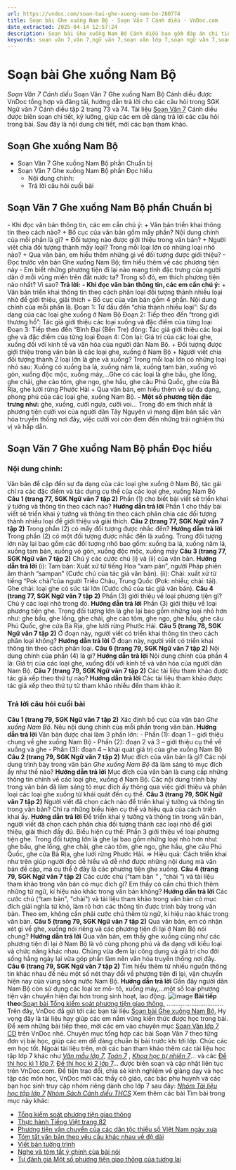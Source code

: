 ```yaml
---
url: https://vndoc.com/soan-bai-ghe-xuong-nam-bo-280774
title: Soạn bài Ghe xuồng Nam Bộ - Soạn Văn 7 Cánh diều - VnDoc.com
date_extracted: 2025-04-14 12:57:24
description: Soạn bài Ghe xuồng Nam Bộ Cánh diều bao gồm đáp án chi tiết cho các câu hỏi trong SGK Ngữ Văn 7 Cánh Diều tập 2, giúp các em dễ dàng chuẩn bị bài trước khi tới lớp.
keywords: soạn văn 7,văn 7,ngữ văn 7,soạn văn lớp 7,soạn ngữ văn 7,soan van 7,văn lớp 7,ngữ văn lớp 7,giải văn 7,soạn văn 7 tập 2,soạn văn lớp 7 tập 2,ngu van 7,Soạn bài Ghe xuồng Nam Bộ,ngữ văn lớp 7 cánh diều,soạn văn 7 cánh diều,Ghe xuồng Nam Bộ,ngữ văn 7 cánh diều,soạn văn 7 Ghe xuồng Nam Bộ,văn 7 cánh diều,soan van 7 canh dieu
---
```


# Soạn bài Ghe xuồng Nam Bộ
 _Soạn Văn 7 Cánh diều_
Soạn Văn 7 Ghe xuồng Nam Bộ Cánh diều được VnDoc tổng hợp và đăng tải, hướng dẫn trả lời cho các câu hỏi trong SGK Ngữ văn 7 Cánh diều tập 2 trang 73 và 74. Tài liệu [Soạn Văn 7](<https://vndoc.com/ngu-van-7-tap-2-cd>) Cánh diều được biên soạn chi tiết, kỹ lưỡng, giúp các em dễ dàng trả lời các câu hỏi trong bài. Sau đây là nội dung chi tiết, mời các bạn tham khảo.
## Soạn Ghe xuồng Nam Bộ
  * Soạn Văn 7 Ghe xuồng Nam Bộ phần Chuẩn bị
  * Soạn Văn 7 Ghe xuồng Nam Bộ phần Đọc hiểu
    * Nội dung chính: 
    * Trả lời câu hỏi cuối bài

## Soạn Văn 7 Ghe xuồng Nam Bộ phần Chuẩn bị
\- Khi đọc văn bản thông tin, các em cần chú ý:
\+ Văn bản triển khai thông tin theo cách nào?
\+ Bố cục của văn bản gồm mấy phần? Nội dung chính của mỗi phần là gì?
\+ Đối tượng nào được giới thiệu trong văn bản?
\+ Người viết chia đối tượng thành mấy loại? Trong mỗi loại lớn có những loại nhỏ nào?
\+ Qua văn bản, em hiểu thêm những gì về đối tượng được giới thiệu?
\- Đọc trước văn bản Ghe xuồng Nam Bộ; tìm hiểu thêm về các phương tiện này
\- Em biết những phương tiện đi lại nào mang tính đặc trưng của người dân ở mỗi vùng miền trên đất nước ta? Trong số đó, em thích phương tiện nào nhất? Vì sao?
**Trả lời:**
**\- Khi đọc văn bản thông tin, các em cần chú ý:**
\+ Văn bản triển khai thông tin theo cách phân loại đối tượng thành nhiều loại nhỏ để giới thiệu, giải thích
\+ Bố cục của văn bản gồm 4 phần. Nội dung chính của mỗi phần là.
Đoạn 1: Từ đầu đến “chia thành nhiều loại”: Sự đa dạng của các loại ghe xuồng ở Nam Bộ
Đoạn 2: Tiếp theo đến “trong giới thương hồ”: Tác giả giới thiệu các loại xuồng và đặc điểm của từng loại
Đoạn 3: Tiếp theo đến “Bình Đại \(Bến Tre\) đóng: Tác giả giới thiệu các loại ghe và đặc điểm của từng loại
Đoạn 4: Còn lại: Giá trị của các loại ghe, xuồng đối với kinh tế và văn hóa của người dân Nam Bộ.
\+ Đối tượng được giới thiệu trong văn bản là các loại ghe, xuồng ở Nam Bộ
\+ Người viết chia đối tượng thành 2 loại lớn là ghe và xuồng? Trong mỗi loại lớn có những loại nhỏ sau: Xuồng có xuồng ba lá, xuồng năm lá, xuồng tam bản, xuồng vỏ gòn, xuồng độc mộc, xuồng máy,…Ghe có các loại là ghe bầu, ghe lồng, ghe chải, ghe cào tôm, ghe ngo, ghe hầu, ghe câu Phú Quốc, ghe cửa Bà Rịa, ghe lưới rừng Phước Hải
\+ Qua văn bản, em hiểu thêm về sự đa dạng, phong phú của các loại ghe, xuồng Nam Bộ.
**\- Một số phương tiện đặc trưng như:** ghe, xuồng, cưỡi ngựa, cưỡi voi… Trong đó em thích nhất là phương tiện cưỡi voi của người dân Tây Nguyên vì mang đậm bản sắc văn hóa truyền thống nơi đây, việc cưỡi voi còn đem đến những trải nghiệm thú vị và hấp dẫn.
## **Soạn Văn 7 Ghe xuồng Nam Bộ phần Đọc hiểu**
### **Nội dung chính:**
Văn bản đề cập đến sự đa dạng của các loại ghe xuồng ở Nam Bộ, tác gải chỉ ra các đặc điểm và tác dụng cụ thể của các loại ghe, xuồng Nam Bộ
**Câu 1 \(trang 77, SGK Ngữ văn 7 tập 2\)**
Phần \(1\) cho biết bài viết sẽ triển khai ý tưởng và thông tin theo cách nào?
**Hướng dẫn trả lời**
Phần 1 cho thấy bài viết sẽ triển khai ý tưởng và thông tin theo cách phân chia các đối tượng thành nhiều loại để giới thiệu và giải thích.
**Câu 2 \(trang 77, SGK Ngữ văn 7 tập 2\)**
Trong phần \(2\) có mấy đối tượng được nhắc đến?
**Hướng dẫn trả lời**
Trong phần \(2\) có một đối tượng được nhắc đến là xuồng. Trong đối tượng lớn này lại bao gồm các đối tượng nhỏ bao gồm: xuồng ba lá, xuồng năm lá, xuồng tam bản, xuồng vỏ gòn, xuồng độc mộc, xuồng máy
**Câu 3 \(trang 77, SGK Ngữ văn 7 tập 2\)**
Chú ý các cước chú \(i\) và \(ii\) của văn bản.
**Hướng dẫn trả lời**
\(i\): Tam bản: Xuất xứ từ tiếng Hoa “xam pản”, người Pháp phiên âm thành “sampan” \(Cước chú của tác giả văn bản\).
\(ii\): Chài: xuất xứ từ tiếng “Pok chài”của người Triều Châu, Trung Quốc \(Pok: nhiều; chài: tải\). Ghe chài: loại ghe có sức tải lớn \(Cước chú của tác giả văn bản\).
**Câu 4 \(trang 77, SGK Ngữ văn 7 tập 2\)**
Phần \(3\) giới thiệu về loại phương tiện gì? Chú ý các loại nhỏ trong đó.
**Hướng dẫn trả lời**
Phần \(3\) giới thiệu về loại phương tiện ghe. Trong đối tượng lớn là ghe lại bao gồm những loại nhỏ hơn như: ghe bầu, ghe lồng, ghe chải, ghe cào tôm, ghe ngo, ghe hầu, ghe câu Phú Quốc, ghe cửa Bà Rịa, ghe lưới rừng Phước Hải.
**Câu 5 \(trang 78, SGK Ngữ văn 7 tập 2\)**
Ở đoạn này, người viết có triển khai thông tin theo cách phân loại không?
**Hướng dẫn trả lời**
Ở đoạn này, người viết có triển khai thông tin theo cách phân loại.
**Câu 6 \(trang 79, SGK Ngữ văn 7 tập 2\)**
Nội dung chính của phần \(4\) là gì?
**Hướng dẫn trả lời**
Nội dung chính của phần 4 là: Giá trị của các loại ghe, xuồng đối với kinh tế và văn hóa của người dân Nam Bộ.
**Câu 7 \(trang 79, SGK Ngữ văn 7 tập 2\)**
Các tài liệu tham khảo được tác giả xếp theo thứ tự nào?
**Hướng dẫn trả lời**
Các tài liệu tham khảo được tác giả xếp theo thứ tự từ tham khảo nhiều đến tham khảo ít.
### **Trả lời câu hỏi cuối bài**
**Câu 1 \(trang 79, SGK Ngữ văn 7 tập 2\)**
Xác định bố cục của văn bản _Ghe xuồng Nam Bộ_. Nêu nội dung chính của mỗi phần trong văn bản.
**Hướng dẫn trả lời**
Văn bản được chai làm 3 phần lớn:
\- Phần \(1\): đoạn 1 – giới thiệu chung về ghe xuồng Nam Bộ
\- Phần \(2\): đoạn 2 và 3 – giới thiệu cụ thể về xuồng và ghe
\- Phần \(3\): đoạn 4 – khái quát giá trị của ghe xuồng Nam Bộ
**Câu 2 \(trang 79, SGK Ngữ văn 7 tập 2\)**
Mục đích của văn bản là gì? Các nội dung trình bày trong văn bản _Ghe xuồng Nam Bộ_ đã làm sáng tỏ mục đích ấy như thế nào?
**Hướng dẫn trả lời**
Mục đích của văn bản là cung cấp những thông tin chính về các loại ghe, xuồng ở Nam Bộ.
Các nội dung trình bày trong văn bản đã làm sáng tỏ mục đích ấy thông qua việc giới thiệu và phân loại các loại ghe xuồng từ khái quát đến cụ thể.
**Câu 3 \(trang 79, SGK Ngữ văn 7 tập 2\)**
Người viết đã chọn cách nào để triển khai ý tưởng và thông tin trong văn bản? Chỉ ra những biểu hiện cụ thể và hiệu quả của cách triển khai ấy.
**Hướng dẫn trả lời**
Để triển khai ý tưởng và thông tin trong văn bản, người viết đã chọn cách phân chia đối tượng thành các loại nhỏ để giới thiệu, giải thích đầy đủ.
Biểu hiện cụ thể:
Phần 3 giới thiệu về loại phương tiện ghe. Trong đối tượng lớn là ghe lại bao gồm những loại nhỏ hơn như: ghe bầu, ghe lồng, ghe chải, ghe cào tôm, ghe ngo, ghe hầu, ghe câu Phú Quốc, ghe cửa Bà Rịa, ghe lưới rừng Phước Hải.
=> Hiệu quả: Cách triển khai như trên giúp người đọc dễ hiểu và dễ nhớ được những nội dung mà văn bản đề cập, mà cụ thể ở đây là các phương tiện ghe xuồng.
**Câu 4 \(trang 79, SGK Ngữ văn 7 tập 2\)**
Các cước chú \(“tam bản _"_ , “chài _"_\) và tài liệu tham khảo trong văn bản có mục đích gì? Em thấy có cần chú thích thêm những từ ngữ, kí hiệu nào khác trong văn bản không?
**Hướng dẫn trả lời**
Các cước chú \(“tam bản", "chài"\) và tài liệu tham khảo trong văn bản có mục đích giải nghĩa từ khó, làm rõ hơn các thông tin được trình bày trong văn bản.
Theo em, không cần phải cước chú thêm từ ngữ, kí hiệu nào khác trong văn bản.
**Câu 5 \(trang 79, SGK Ngữ văn 7 tập 2\)**
Qua văn bản, em có nhận xét gì về ghe, xuồng nói riêng và các phương tiện đi lại ở Nam Bộ nói chung?
**Hướng dẫn trả lời**
Qua văn bản, em thấy ghe xuồng cũng như các phương tiện đi lại ở Nam Bộ là vô cùng phong phú và đa dạng với kiểu loại và chức năng khác nhau. Chúng vừa đem lại công dụng và giá trị cho đời sống hằng ngày lại vừa góp phần làm nên văn hóa truyền thống nơi đây.
**Câu 6 \(trang 79, SGK Ngữ văn 7 tập 2\)**
Tìm hiểu thêm từ nhiều nguồn thông tin khác nhau để nêu một số nét thay đổi về phương tiện đi lại, vận chuyển hiện nay của vùng sông nước Nam Bộ.
**Hướng dẫn trả lời**
Gần đây người dân Nam Bộ còn sử dụng các loại xe mô- tô, xuồng máy,...một số loại phương tiện vận chuyển hiện đại hơn trong sinh hoạt, lao động.
![image](https://i.vdoc.vn/data/image/2022/08/26/ban-tay.svg) **Bài tiếp theo:**[Soạn bài Tổng kiểm soát phương tiện giao thông.](<https://vndoc.com/soan-bai-tong-kiem-soat-phuong-tien-giao-thong-280776>)
................................
Trên đây, VnDoc đã gửi tới các bạn tài liệu [Soạn bài Ghe xuồng Nam Bộ.](<https://vndoc.com/soan-bai-ghe-xuong-nam-bo-280774>) Hy vọng đây là tài liệu hay giúp các em nắm vững kiến thức được học trong bài. Để xem những bài tiếp theo, mời các em vào chuyên mục [Soạn Văn lớp 7 CD](<https://vndoc.com/ngu-van-7-tap-1-cd>) trên VnDoc nhé. Chuyên mục tổng hợp các bài Soạn Văn 7 theo từng đơn vị bài học, giúp các em dễ dàng chuẩn bị bài trước khi tới lớp. Chúc các em học tốt.
Ngoài tài liệu trên, mời các bạn tham khảo thêm các tài liệu học tập lớp 7 khác như [_Văn mẫu lớp 7,_](<https://vndoc.com/van-mau-lop7>) [_Toán 7_](<https://vndoc.com/toan-7-tap-1-canh-dieu>) , [_Khoa học tự nhiên 7_](<https://vndoc.com/khoa-hoc-tu-nhien-7-cd>)... và các [Đề thi học kì 1 lớp 7,](<https://vndoc.com/de-thi-hoc-ki-1-lop7>) [Đề thi học kì 2 lớp 7](<https://vndoc.com/de-thi-hoc-ki-2-lop7>)... được biên soạn và cập nhật liên tục trên VnDoc.com.
Để tiện trao đổi, chia sẻ kinh nghiệm về giảng dạy và học tập các môn học, VnDoc mời các thầy cô giáo, các bậc phụ huynh và các bạn học sinh truy cập nhóm riêng dành cho lớp 7 sau đây:
[_Nhóm Tài liệu học tập lớp 7_](</goto?u=aHR0cHM6Ly93d3cuZmFjZWJvb2suY29tL2dyb3Vwcy9UYWkubGlldS5ob2MudGFwLmxvcC43LlZORE9D>)
[ _Nhóm Sách Cánh diều THCS_](</goto?u=aHR0cHM6Ly93d3cuZmFjZWJvb2suY29tL2dyb3Vwcy9zYWNoY2FuaGRpZXV0aGNz>)
Xem thêm các bài Tìm bài trong mục này khác:
  * [Tổng kiểm soát phương tiện giao thông](</soan-bai-tong-kiem-soat-phuong-tien-giao-thong-280776>)
  * [Thực hành Tiếng Việt trang 82](</soan-bai-thuc-hanh-tieng-viet-trang-82-280779>)
  * [Phương tiện vận chuyển của các dân tộc thiểu số Việt Nam ngày xưa](</soan-bai-phuong-tien-van-chuyen-cua-cac-dan-toc-thieu-so-viet-nam-ngay-xua-280782>)
  * [Tóm tắt văn bản theo yêu cầu khác nhau về độ dài](</soan-bai-tom-tat-van-ban-theo-yeu-cau-khac-nhau-ve-do-dai-280786>)
  * [Viết bản tường trình ](</soan-bai-viet-ban-tuong-trinh-280787>)
  * [Nghe và tóm tắt ý chính của bài nói](</soan-bai-nghe-va-tom-tat-y-chinh-cua-bai-noi-280789>)
  * [Tự đánh giá Một số phương tiện giao thông của tương lai](</soan-bai-tu-danh-gia-mot-so-phuong-tien-giao-thong-cua-tuong-lai-280791>)

